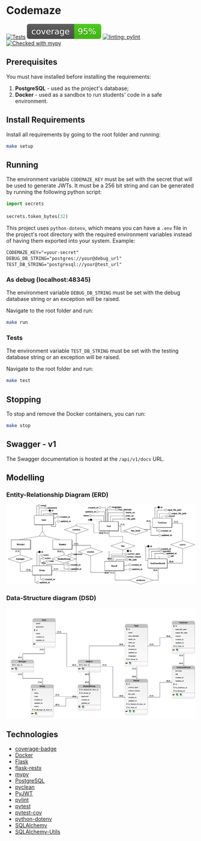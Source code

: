 # Codemaze

[![Tests](https://github.com/danilobecke/codemaze/actions/workflows/test.yml/badge.svg)](https://github.com/danilobecke/codemaze/actions/workflows/test.yml) ![coverage-badge](./metadata/coverage.svg) [![linting: pylint](https://img.shields.io/badge/linting-pylint-yellowgreen)](https://github.com/pylint-dev/pylint) [![Checked with mypy](http://www.mypy-lang.org/static/mypy_badge.svg)](http://mypy-lang.org/)

## Prerequisites

You must have installed before installing the requirements:

1. **PostgreSQL** - used as the project's database;
2. **Docker** - used as a sandbox to run students' code in a safe environment.

## Install Requirements

Install all requirements by going to the root folder and running:

```bash
make setup
```

## Running

The environment variable `CODEMAZE_KEY` must be set with the secret that will be used to generate JWTs. It must be a 256 bit string and can be generated by running the following python script:

```python
import secrets

secrets.token_bytes(32)
```

This project uses `python-dotenv`, which means you can have a `.env` file in the project's root directory with the required environment variables instead of having them exported into your system. Example:

```
CODEMAZE_KEY="=your-secret"
DEBUG_DB_STRING="postgres://your@debug_url"
TEST_DB_STRING="postgresql://your@test_url"
```

### As debug (localhost:48345)

The environment variable `DEBUG_DB_STRING` must be set with the debug database string or an exception will be raised.

Navigate to the root folder and run:

```bash
make run
```

### Tests

The environment variable `TEST_DB_STRING` must be set with the testing database string or an exception will be raised.

Navigate to the root folder and run:

```bash
make test
```

## Stopping

To stop and remove the Docker containers, you can run:

```bash
make stop
```

## Swagger - v1

The Swagger documentation is hosted at the `/api/v1/docs` URL.

## Modelling

### Entity-Relationship Diagram (ERD)

![entity-relationship](./metadata/diagrama.png)

### Data-Structure diagram (DSD)

![data-structure](./metadata/logico.png)

## Technologies

- [coverage-badge](https://pypi.org/project/coverage-badge/)
- [Docker](https://www.docker.com)
- [Flask](https://flask.palletsprojects.com/en/2.3.x/)
- [flask-restx](https://flask-restx.readthedocs.io/en/latest/)
- [mypy](https://mypy-lang.org)
- [PostgreSQL](https://www.postgresql.org)
- [pyclean](https://pypi.org/project/pyclean/)
- [PyJWT](https://pyjwt.readthedocs.io/en/stable/)
- [pylint](https://pylint.readthedocs.io/en/latest/#)
- [pytest](https://docs.pytest.org/en/7.3.x/)
- [pytest-cov](https://pytest-cov.readthedocs.io)
- [python-dotenv](https://pypi.org/project/python-dotenv/)
- [SQLAlchemy](https://www.sqlalchemy.org)
- [SQLAlchemy-Utils](https://sqlalchemy-utils.readthedocs.io/en/latest/)
